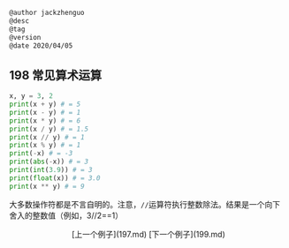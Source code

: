 
```markdown
@author jackzhenguo
@desc
@tag
@version 
@date 2020/04/05
```
## 198 常见算术运算

```python
x, y = 3, 2
print(x + y) # = 5 
print(x - y) # = 1 
print(x * y) # = 6 
print(x / y) # = 1.5 
print(x // y) # = 1 
print(x % y) # = 1 
print(-x) # = -3 
print(abs(-x)) # = 3 
print(int(3.9)) # = 3 
print(float(x)) # = 3.0 
print(x ** y) # = 9
```

大多数操作符都是不言自明的。注意，`//`运算符执行整数除法。结果是一个向下舍入的整数值（例如，3//2==1）		     

<center>[上一个例子](197.md)    [下一个例子](199.md)</center>
